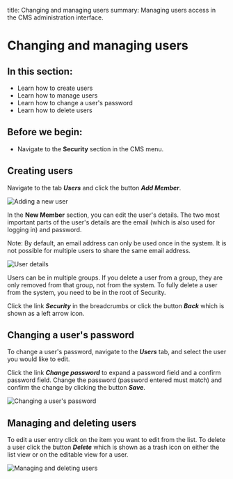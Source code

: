 title: Changing and managing users
summary: Managing users access in the CMS administration interface.

# Changing and managing users

## In this section:

* Learn how to create users
* Learn how to manage users
* Learn how to change a user's password
* Learn how to delete users

## Before we begin:

* Navigate to the **Security** section in the CMS menu.

## Creating users

Navigate to the tab ***Users*** and click the button ***Add Member***.

![Adding a new user](/_images/users-add-member.png)

In the **New Member** section, you can edit the user's details. The two most important parts of the user's details are the email (which is also used for logging in) and password.

Note: By default, an email address can only be used once in the system.  It is not possible for multiple users to share the same email address.

![User details](/_images/user-details.png)

<div class="note" markdown="1">
Users can be in multiple groups. If you delete a user from a group, they are only removed from that group, not from the system. To fully delete a user from the system, you need to be in the root of Security.

Click the link ***Security*** in the breadcrumbs or click the button ***Back*** which is shown as a left arrow icon.
</div>

## Changing a user's password

To change a user's password, navigate to the ***Users*** tab, and select the user you would like to edit.

Click the link ***Change password*** to expand a password field and a confirm password field. Change the password (password entered must match) and confirm the change by clicking the button ***Save***.

![Changing a user's password](/_images/change-password.png)

## Managing and deleting users

To edit a user entry click on the item you want to edit from the list. To delete a user click the button ***Delete*** which is shown as a trash icon on either the list view or on the editable view for a user.

![Managing and deleting users](/_images/edit-delete-user.png)
